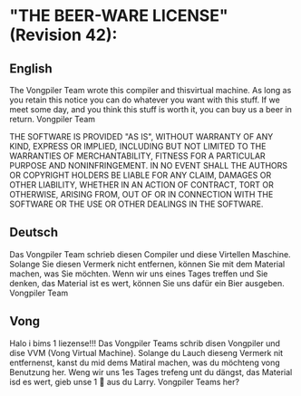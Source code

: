 # "THE BEER-WARE LICENSE" (Revision 42):

## English
The Vongpiler Team wrote this compiler and thisvirtual machine. As long as you retain this notice you
can do whatever you want with this stuff. If we meet some day, and you think
this stuff is worth it, you can buy us a beer in return. Vongpiler Team

THE SOFTWARE IS PROVIDED "AS IS", WITHOUT WARRANTY OF ANY KIND, EXPRESS OR IMPLIED, INCLUDING BUT NOT LIMITED TO THE WARRANTIES OF MERCHANTABILITY, FITNESS FOR A PARTICULAR PURPOSE AND NONINFRINGEMENT. IN NO EVENT SHALL THE AUTHORS OR COPYRIGHT HOLDERS BE LIABLE FOR ANY CLAIM, DAMAGES OR OTHER LIABILITY, WHETHER IN AN ACTION OF CONTRACT, TORT OR OTHERWISE, ARISING FROM, OUT OF OR IN CONNECTION WITH THE SOFTWARE OR THE USE OR OTHER DEALINGS IN THE SOFTWARE.

## Deutsch
Das Vongpiler Team schrieb diesen Compiler und diese Virtellen Maschine. Solange Sie diesen Vermerk nicht entfernen, können
Sie mit dem Material machen, was Sie möchten. Wenn wir uns eines Tages treffen und Sie
denken, das Material ist es wert, können Sie uns dafür ein Bier ausgeben. Vongpiler Team

## Vong
Halo i bims 1 liezense!!!
Das Vongpiler Teams schrib disen Vongpiler und dise VVM (Vong Virtual Machine). Solange du Lauch dieseng Vermerk nit entfernenst, kanst
du mid dems Matiral machen, was du möchteng vong Benutzung her. Weng wir uns 1es Tages trefeng unt du
dängst, das Material isd es wert, gieb unse 1 🍺  aus du Larry. Vongpiler Teams her?
